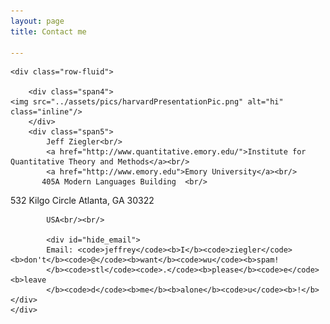 ```yaml
---
layout: page
title: Contact me

---
```

<div class="container">

    <div class="row-fluid">
    
        <div class="span4">
	<img src="../assets/pics/harvardPresentationPic.png" alt="hi" class="inline"/>
        </div>
        <div class="span5">
            Jeff Ziegler<br/>
            <a href="http://www.quantitative.emory.edu/">Institute for Quantitative Theory and Methods</a><br/>
            <a href="http://www.emory.edu">Emory University</a><br/>
           405A Modern Languages Building  <br/>
532 Kilgo Circle Atlanta, GA 30322<br/>

            USA<br/><br/>

            <div id="hide_email">
            Email: <code>jeffrey</code><b>I</b><code>ziegler</code><b>don't</b><code>@</code><b>want</b><code>wu</code><b>spam!
            </b><code>stl</code><code>.</code><b>please</b><code>e</code><b>leave
            </b><code>d</code><b>me</b><b>alone</b><code>u</code><b>!</b>
	</div>
    </div>
</div>
